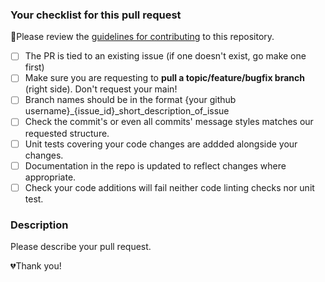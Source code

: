 ### Your checklist for this pull request

🚨Please review the [guidelines for contributing](../CONTRIBUTING.md) to this repository.

- [ ] The PR is tied to an existing issue (if one doesn't exist, go make one first)
- [ ] Make sure you are requesting to **pull a topic/feature/bugfix branch** (right side). Don't request your main!
- [ ] Branch names should be in the format {your github username}\_{issue_id}\_short_description_of_issue
- [ ] Check the commit's or even all commits' message styles matches our requested structure.
- [ ] Unit tests covering your code changes are addded alongside your changes.
- [ ] Documentation in the repo is updated to reflect changes where appropriate.
- [ ] Check your code additions will fail neither code linting checks nor unit test.

### Description

Please describe your pull request.

💔Thank you!
